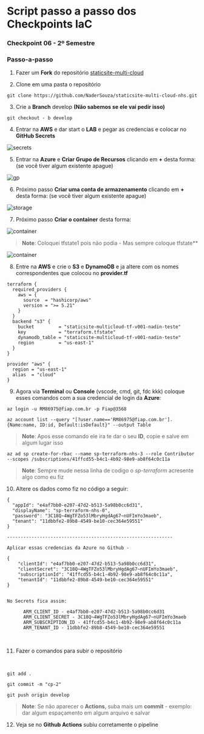 # Script passo a passo dos Checkpoints IaC



### Checkpoint 06 - 2º Semestre

### Passo-a-passo

1. Fazer um **Fork** do repositório [staticsite-multi-cloud](https://github.com/kledsonhugo/staticsite-multi-cloud) 

2. Clone em uma pasta o repositório 

```
git clone https://github.com/NaderSouza/staticsite-multi-cloud-nhs.git
```

3. Crie a **Branch** develop **(Não sabemos se ele vai pedir isso)**

```
git checkout - b develop 
```

4. Entrar na **AWS** e dar start o **LAB** e pegar as credencias e colocar no **GitHub Secrets**

![secrets](/images/secret.png)


5. Entrar na **Azure** e **Criar Grupo de Recursos** clicando em **+** desta forma: (se você tiver algum existente apague)


![gp](/images/gp.png)


6. Próximo passo **Criar uma conta de armazenamento** clicando em **+** desta forma: (se você tiver algum existente apague)


![storage](/images/storage.png)

7. Próximo passo **Criar o container** desta forma:



![container](/images/conta1.png)



> **Note**: Coloquei tfstate1 pois não podia - Mas sempre coloque tfstate**

![container](/images/conta2.png)


8. Entre na **AWS** e crie o **S3** e **DynamoDB** e ja altere com os nomes correspondentes que colocou no **provider.tf**

```
terraform {
  required_providers {
    aws = {
      source  = "hashicorp/aws"
      version = ">= 5.21"
    }
  }
  backend "s3" {
    bucket         = "staticsite-multicloud-tf-v001-nadin-teste"
    key            = "terraform.tfstate"
    dynamodb_table = "staticsite-multicloud-tf-v001-nadin-teste"
    region         = "us-east-1"
  }
}

provider "aws" {
  region = "us-east-1"
  alias  = "cloud"
}
```


9. Agora via **Terminal** ou **Console** (vscode, cmd, git, fdc kkk) coloque esses comandos com a sua credencial de login da **Azure**:

```
az login -u RM86975@fiap.com.br -p Fiap@3568
```

```
az account list --query "[?user.name=='RM86975@fiap.com.br'].{Name:name, ID:id, Default:isDefault}" --output Table

```
> **Note**: Apos esse comando ele ira te dar o seu **ID**, copie e salve em algum lugar isso 

```
az ad sp create-for-rbac --name sp-terraform-nhs-3 --role Contributor --scopes /subscriptions/41ffcd55-b4c1-4b92-98e9-ab8f64c0c11a

```
> **Note**: Sempre mude nessa linha de codigo o *sp-terraform* acresente algo como eu fiz 


10. Altere os dados como fiz no código a seguir:

```
{
  "appId": "e4af7bb0-e207-47d2-b513-5a98b0cc6d31",
  "displayName": "sp-terraform-nhs-0",
  "password": "3C18Q~4WgTFZo53lMbryHgdAg67~nUFImYo3maeb",
  "tenant": "11dbbfe2-89b8-4549-be10-cec364e59551"
}

-------------------------------------------------------------

Aplicar essas credencias da Azure no Github - 

{
    "clientId": "e4af7bb0-e207-47d2-b513-5a98b0cc6d31",
    "clientSecret": "3C18Q~4WgTFZo53lMbryHgdAg67~nUFImYo3maeb",
    "subscriptionId": "41ffcd55-b4c1-4b92-98e9-ab8f64c0c11a",
    "tenantId": "11dbbfe2-89b8-4549-be10-cec364e59551"
}


No Secrets fica assim:

      ARM_CLIENT_ID - e4af7bb0-e207-47d2-b513-5a98b0cc6d31
      ARM_CLIENT_SECRET - 3C18Q~4WgTFZo53lMbryHgdAg67~nUFImYo3maeb
      ARM_SUBSCRIPTION_ID - 41ffcd55-b4c1-4b92-98e9-ab8f64c0c11a
      ARM_TENANT_ID - 11dbbfe2-89b8-4549-be10-cec364e59551
```

<br>

11. Fazer o comandos para subir o repositório

<br>

```
git add .
```
```
git commit -m "cp-2"
```
```
git push origin develop
```
> **Note**: Se não aparecer o **Actions**, suba mais um **commit** - exemplo: dar algum espaçamento em algum arquivo e salvar 


12. Veja se no **Github Actions** subiu corretamente o pipeline 
<br>
<br>
